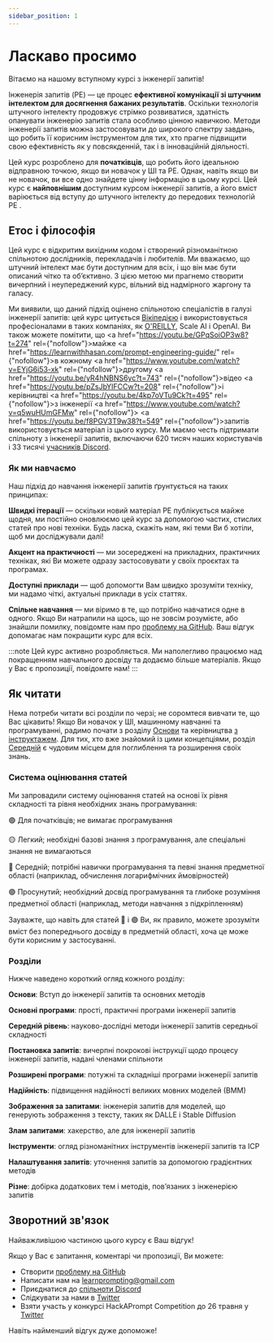 ```yaml
---
sidebar_position: 1
---
```


# Ласкаво просимо

Вітаємо на нашому вступному курсі з інженерії запитів!

Інженерія запитів (PE) — це процес **ефективної комунікації зі штучним інтелектом для досягнення бажаних результатів**. Оскільки технологія штучного інтелекту продовжує стрімко розвиватися, здатність опанувати інженерію запитів стала особливо цінною навичкою. Методи інженерії запитів можна застосовувати до широкого спектру завдань, що робить її корисним інструментом для тих, хто прагне підвищити свою ефективність як у повсякденній, так і в інноваційній діяльності.

Цей курс розроблено для **початківців**, що робить його ідеальною відправною точкою, якщо ви новачок у ШІ та PE. Однак, навіть якщо ви не новачок, ви все одно знайдете цінну інформацію в цьому курсі. Цей курс є **найповнішим** доступним курсом інженерії запитів, а його вміст варіюється від вступу до штучного інтелекту до передових технологій PE .

## Етос і філософія

Цей курс є відкритим вихідним кодом і створений різноманітною спільнотою дослідників, перекладачів і любителів. Ми вважаємо, що штучний інтелект має бути доступним для всіх, і що він має бути описаний чітко та об’єктивно. З цією метою ми прагнемо створити вичерпний і неупереджений курс, вільний від надмірного жаргону та галасу.

Ми виявили, що даний підхід оцінено спільнотою спеціалістів в галузі інженерії запитів: цей курс цитується [Вікіпедією](https://en.wikipedia.org/wiki/Prompt_engineering#cite_ref-15) і використовується професіоналами в таких компаніях, як [O'REILLY](https://learning.oreilly.com/live-events/prompt-engineering-for-generating-ai-art-and-text/0636920084340/0636920084339/), Scale AI і OpenAI. Ви також можете помітити, що <a href="https://youtu.be/GPqSoiOP3w8?t=274" rel={"nofollow"}>майже </a><a href="https://learnwithhasan.com/prompt-engineering-guide/" rel={"nofollow"}>в кожному </a><a href="https://www.youtube.com/watch?v=EYjG6i53-xk" rel={"nofollow"}>другому </a> <a href="https://youtu.be/yR4hNBNS6yc?t=743" rel={"nofollow"}>відео </a> <a href="https://youtu.be/pZsJbYIFCCw?t=208" rel={"nofollow"}>і керівництві </a> <a href="https://youtu.be/4kp7oVTu9Ck?t=495" rel={"nofollow"}>з інженерії </a> <a href="https://www.youtube.com/watch?v=q5wuHUmGFMw" rel={"nofollow"}></a> <a href="https://youtu.be/f8PGV3T9w38?t=549" rel={"nofollow"}>запитів </a>
використовується матеріал із цього курсу. Ми маємо честь підтримати спільноту з інженерії запитів, включаючи 620 тисяч наших користувачів і 33 тисячі [учасників Discord](https://discord.gg/learn-prompting).

### Як ми навчаємо

Наш підхід до навчання інженерії запитів ґрунтується на таких принципах:

**Швидкі ітерації** — оскільки новий матеріал PE публікується майже щодня, ми постійно оновлюємо цей курс за допомогою частих, стислих статей про нові техніки. Будь ласка, скажіть нам, які теми Ви б хотіли, щоб ми досліджували далі!

**Акцент на практичності** — ми зосереджені на прикладних, практичних техніках, які Ви можете одразу застосовувати у своїх проєктах та програмах.

**Доступні приклади** — щоб допомогти Вам швидко зрозуміти техніку, ми надамо чіткі, актуальні приклади в усіх статтях.

**Спільне навчання** — ми віримо в те, що потрібно навчатися одне в одного. Якщо Ви натрапили на щось, що не зовсім розумієте, або знайшли помилку, повідомте нам про [проблему на GitHub](https://github.com/trigaten/Learn_Prompting/issues/new/choose). Ваш відгук допомагає нам покращити курс для всіх.

:::note
Цей курс активно розробляється. Ми наполегливо працюємо над покращенням навчального досвіду та додаємо більше матеріалів. Якщо у Вас є пропозиції, повідомте нам!
:::

## Як читати

Нема потреби читати всі розділи по черзі; не соромтеся вивчати те, що Вас цікавить! Якщо Ви новачок у ШІ, машинному навчанні та програмуванні, радимо почати з розділу [Основи](https://learnprompting.org/docs/category/-basics) та керівництва [з інструктажем](https://learnprompting.org/docs/basics/intro). Для тих, хто вже знайомий із цими концепціями, розділ [Середній](https://learnprompting.org/docs/category/%EF%B8%8F-intermediate) є чудовим місцем для поглиблення та розширення своїх знань.

### Система оцінювання статей

Ми запровадили систему оцінювання статей на основі їх рівня складності та рівня необхідних знань програмування:

🟢 Для початківців; не вимагає програмування

🟡 Легкий; необхідні базові знання з програмування, але спеціальні знання не вимагаються

🔴 Середній; потрібні навички програмування та певні знання предметної області (наприклад, обчислення логарифмічних ймовірностей)

🟣 Просунутий; необхідний досвід програмування та глибоке розуміння предметної області (наприклад, методи навчання з підкріпленням)

Зауважте, що навіть для статей 🔴 і 🟣 Ви, як правило, можете зрозуміти вміст без попереднього досвіду в предметній області, хоча це може бути корисним у застосуванні.

### Розділи

Нижче наведено короткий огляд кожного розділу:

**Основи**: Вступ до інженерії запитів та основних методів

**Основні програми**: прості, практичні програми інженерії запитів

**Середній рівень**: науково-дослідні методи інженерії запитів середньої складності

**Постановка запитів**: вичерпні покрокові інструкції щодо процесу інженерії запитів, надані членами спільноти

**Розширені програми**: потужні та складніші програми інженерії запитів

**Надійність**: підвищення надійності великих мовних моделей (ВММ)

**Зображення за запитами**: інженерія запитів для моделей, що генерують зображення з тексту, таких як DALLE і Stable Diffusion

**Злам запитами**: хакерство, але для інженерії запитів

**Інструменти**: огляд різноманітних інструментів інженерії запитів та ІСР

**Налаштування запитів**: уточнення запитів за допомогою градієнтних методів

**Різне**: добірка додаткових тем і методів, пов’язаних з інженерією запитів

## Зворотний зв'язок

Найважливішою частиною цього курсу є Ваш відгук!

Якщо у Вас є запитання, коментарі чи пропозиції, Ви можете:

- Створити [проблему на GitHub](https://github.com/trigaten/Learn_Prompting/issues/new/choose)
- Написати нам на [learnprompting@gmail.com](mailto:learnprompting@gmail.com)
- Приєднатися до [спільноти Discord](https://learnprompting.org/discord)
- Слідкувати за нами в [Twitter](https://twitter.com/learnprompting)
- Взяти участь у конкурсі HackAPrompt Competition до 26 травня у [Twitter](https://www.aicrowd.com/challenges/hackaprompt-2023)

Навіть найменший відгук дуже допоможе!
